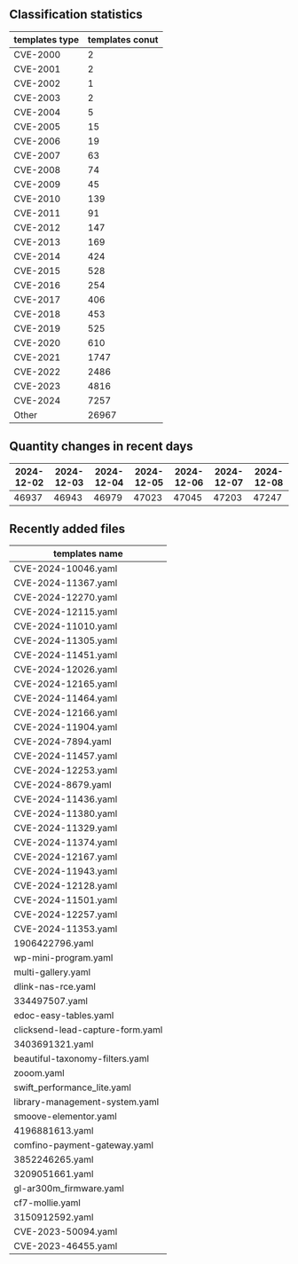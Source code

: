 ## Classification statistics
| templates type | templates conut | 
| --- | --- |
| CVE-2000 | 2 |
| CVE-2001 | 2 |
| CVE-2002 | 1 |
| CVE-2003 | 2 |
| CVE-2004 | 5 |
| CVE-2005 | 15 |
| CVE-2006 | 19 |
| CVE-2007 | 63 |
| CVE-2008 | 74 |
| CVE-2009 | 45 |
| CVE-2010 | 139 |
| CVE-2011 | 91 |
| CVE-2012 | 147 |
| CVE-2013 | 169 |
| CVE-2014 | 424 |
| CVE-2015 | 528 |
| CVE-2016 | 254 |
| CVE-2017 | 406 |
| CVE-2018 | 453 |
| CVE-2019 | 525 |
| CVE-2020 | 610 |
| CVE-2021 | 1747 |
| CVE-2022 | 2486 |
| CVE-2023 | 4816 |
| CVE-2024 | 7257 |
| Other | 26967 |
## Quantity changes in recent days
|2024-12-02 | 2024-12-03 | 2024-12-04 | 2024-12-05 | 2024-12-06 | 2024-12-07 | 2024-12-08|
|--- | ------ | ------ | ------ | ------ | ------ | ---|
|46937 | 46943 | 46979 | 47023 | 47045 | 47203 | 47247|
## Recently added files
| templates name | 
| --- |
| CVE-2024-10046.yaml |
| CVE-2024-11367.yaml |
| CVE-2024-12270.yaml |
| CVE-2024-12115.yaml |
| CVE-2024-11010.yaml |
| CVE-2024-11305.yaml |
| CVE-2024-11451.yaml |
| CVE-2024-12026.yaml |
| CVE-2024-12165.yaml |
| CVE-2024-11464.yaml |
| CVE-2024-12166.yaml |
| CVE-2024-11904.yaml |
| CVE-2024-7894.yaml |
| CVE-2024-11457.yaml |
| CVE-2024-12253.yaml |
| CVE-2024-8679.yaml |
| CVE-2024-11436.yaml |
| CVE-2024-11380.yaml |
| CVE-2024-11329.yaml |
| CVE-2024-11374.yaml |
| CVE-2024-12167.yaml |
| CVE-2024-11943.yaml |
| CVE-2024-12128.yaml |
| CVE-2024-11501.yaml |
| CVE-2024-12257.yaml |
| CVE-2024-11353.yaml |
| 1906422796.yaml |
| wp-mini-program.yaml |
| multi-gallery.yaml |
| dlink-nas-rce.yaml |
| 334497507.yaml |
| edoc-easy-tables.yaml |
| clicksend-lead-capture-form.yaml |
| 3403691321.yaml |
| beautiful-taxonomy-filters.yaml |
| zooom.yaml |
| swift_performance_lite.yaml |
| library-management-system.yaml |
| smoove-elementor.yaml |
| 4196881613.yaml |
| comfino-payment-gateway.yaml |
| 3852246265.yaml |
| 3209051661.yaml |
| gl-ar300m_firmware.yaml |
| cf7-mollie.yaml |
| 3150912592.yaml |
| CVE-2023-50094.yaml |
| CVE-2023-46455.yaml |
